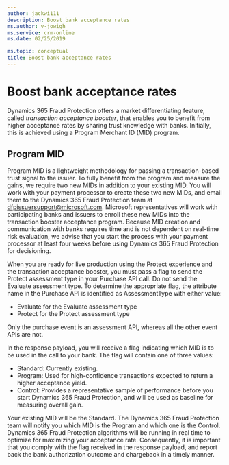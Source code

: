 ```yaml
---
author: jackwi111
description: Boost bank acceptance rates
ms.author: v-jowigh
ms.service: crm-online
ms.date: 02/25/2019

ms.topic: conceptual
title: Boost bank acceptance rates
---
```



# Boost bank acceptance rates

Dynamics 365 Fraud Protection offers a market differentiating feature, called *transaction acceptance booster*, that enables you to benefit from higher acceptance rates by sharing trust knowledge with banks. Initially, this is achieved using a Program Merchant ID (MID) program. 

## Program MID

Program MID is a lightweight methodology for passing a transaction-based trust signal to the issuer. To fully benefit from the program and measure the gains, we require two new MIDs in addition to your existing MID. You will work with your payment processor to create these two new MIDs, and email them to the Dynamics 365 Fraud Protection team at dfpissuersupport@microsoft.com. Microsoft representatives will work with participating banks and issuers to enroll these new MIDs into the transaction booster acceptance program. Because MID creation and communication with banks requires time and is not dependent on real-time risk evaluation, we advise that you start the process with your payment processor at least four weeks before using Dynamics 365 Fraud Protection for decisioning. 

When you are ready for live production using the Protect experience and the transaction acceptance booster, you must pass a flag to send the Protect assessment type in your Purchase API call. Do not send the Evaluate assessment type. To determine the appropriate flag, the attribute name in the Purchase API is identified as AssessmentType with either value:

- Evaluate for the Evaluate assessment type
- Protect for the Protect assessment type

Only the purchase event is an assessment API, whereas all the other event APIs are not.

In the response payload, you will receive a flag indicating which MID is to be used in the call to your bank. The flag will contain one of three values:

- Standard: Currently existing.
- Program: Used for high-confidence transactions expected to return a higher acceptance yield.
- Control: Provides a representative sample of performance before you start Dynamics 365 Fraud Protection, and will be used as baseline for measuring overall gain. 

Your existing MID will be the Standard. The Dynamics 365 Fraud Protection team will notify you which MID is the Program and which one is the Control. Dynamics 365 Fraud Protection algorithms will be running in real time to optimize for maximizing your acceptance rate. Consequently, it is important that you comply with the flag received in the response payload, and report back the bank authorization outcome and chargeback in a timely manner.
